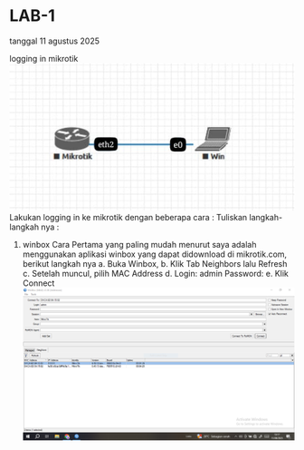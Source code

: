 # LAB-1 
tanggal 11 agustus 2025

logging in mikrotik 
![topologi](topologi1.jpeg)
Lakukan logging in ke mikrotik dengan beberapa cara :
Tuliskan langkah-langkah nya :
1. winbox
   Cara Pertama yang paling mudah menurut saya adalah menggunakan aplikasi winbox yang
dapat didownload di mikrotik.com, berikut langkah nya
a. Buka Winbox,
b. Klik Tab Neighbors lalu Refresh
c. Setelah muncul, pilih MAC Address
d. Login: admin
Password:
e. Klik Connect
![topologi](scwinbox.PNG)
